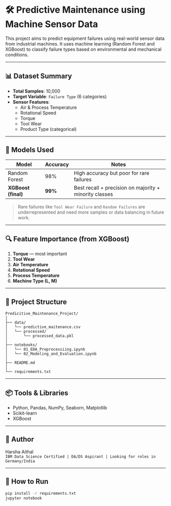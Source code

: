 # 🛠️ Predictive Maintenance using Machine Sensor Data

This project aims to predict equipment failures using real-world sensor data from industrial machines. It uses machine learning (Random Forest and XGBoost) to classify failure types based on environmental and mechanical conditions.

---

## 📊 Dataset Summary

- **Total Samples**: 10,000
- **Target Variable**: `Failure Type` (6 categories)
- **Sensor Features**:
  - Air & Process Temperature
  - Rotational Speed
  - Torque
  - Tool Wear
  - Product Type (categorical)

---

## 🧪 Models Used

| Model             | Accuracy | Notes                              |
|------------------|----------|-------------------------------------|
| Random Forest     | 98%      | High accuracy but poor for rare failures |
| **XGBoost (final)** | **99%**  | Best recall + precision on majority + minority classes |

> Rare failures like `Tool Wear Failure` and `Random Failures` are underrepresented and need more samples or data balancing in future work.

---

## 🔍 Feature Importance (from XGBoost)

1. **Torque** — most important  
2. **Tool Wear**  
3. **Air Temperature**  
4. **Rotational Speed**  
5. **Process Temperature**  
6. **Machine Type (L, M)**

---

## 📁 Project Structure
```
Predicitive_Maintenance_Project/
│
├── data/
│   └── predictive_maitenance.csv
│   └── processed/
│       └── processed_data.pkl
│
├── notebooks/
│   └── 01_EDA_Preprocessiing.ipynb
│   └── 02_Modeling_and_Evaluation.ipynb
│
├── README.md
│
└── requirements.txt
```
---

## 📦 Tools & Libraries

- Python, Pandas, NumPy, Seaborn, Matplotlib
- Scikit-learn
- XGBoost

---

## 📌 Author

Harsha Aithal  
`IBM Data Science Certified | DA/DS Aspirant | Looking for roles in Germany/India`

---

## 📎 How to Run

```bash
pip install -r requirements.txt
jupyter notebook
